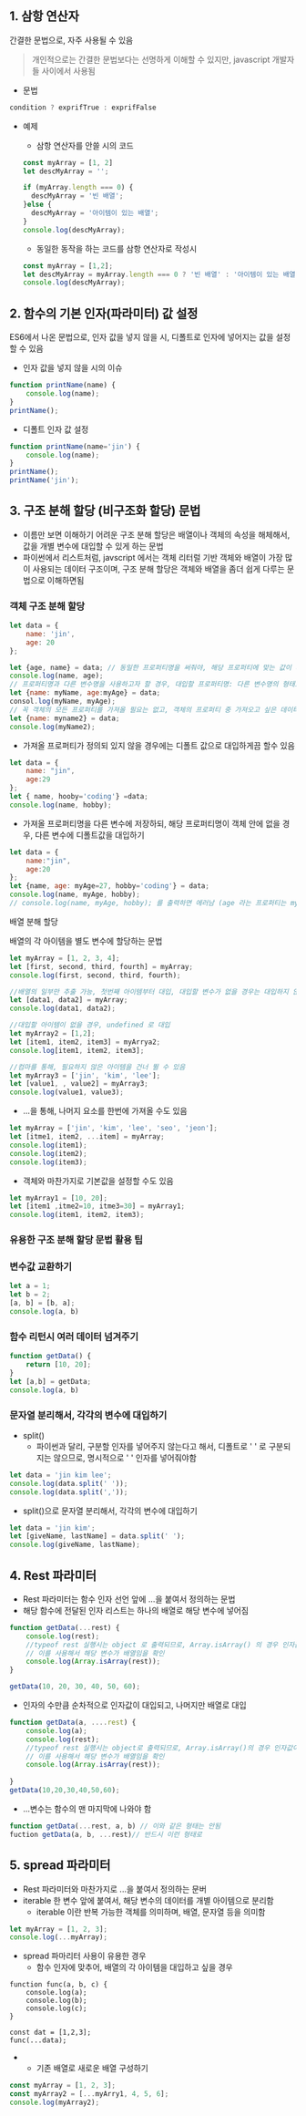 ## 1. 삼항 연산자

간결한 문법으로, 자주 사용될 수 있음

> 개인적으로는 간결한 문법보다는 선명하게 이해할 수 있지만, javascript  개발자들 사이에서 사용됨



- 문법

```javascript
condition ? exprifTrue : exprifFalse
```



- 예제

  - 삼항 연산자를 안쓸 시의 코드

  ```javascript
  const myArray = [1, 2]
  let descMyArray = '';
  
  if (myArray.length === 0) {
  	descMyArray = '빈 배열';
  }else {
  	descMyArray = '아이템이 있는 배열';
  }
  console.log(descMyArray);
  ```

  

  - 동일한 동작을 하는 코드를 삼항 연산자로 작성시

  ```javascript
  const myArray = [1,2];
  let descMyArray = myArray.length === 0 ? '빈 배열' : '아이템이 있는 배열';
  console.log(descMyArray);
  ```

  



## 2. 함수의 기본 인자(파라미터) 값 설정

ES6에서 나온 문법으로, 인자 값을 넣지 않을 시, 디폴트로 인자에 넣어지는 값을 설정할 수 있음

- 인자 값을 넣지 않을 시의 이슈

```javascript
function printName(name) {
	console.log(name);
}
printName();
```



- 디폴트 인자 값 설정

```javascript
function printName(name='jin') {
	console.log(name);
}
printName();
printName('jin');
```





## 3. 구조 분해 할당 (비구조화 할당) 문법

- 이름만 보면 이해하기 어려운 구조 분해 할당은 배열이나 객체의 속성을 해체해서, 값을 개별 변수에 대입할 수 있게 하는 문법
- 파이썬에서 리스트처럼, javscript 에서는 객체 리터럴 기반 객체와 배열이 가장 많이 사용되는 데이터 구조이며, 구조 분해 할당은 객체와 배열을 좀더 쉽게 다루는 문법으로 이해하면됨



### 객체 구조 분해 할당

```javascript
let data = {
	name: 'jin',
	age: 20
};

let {age, name} = data; // 동일한 프로퍼티명을 써줘야, 해당 프로퍼티에 맞는 값이 대입됨
console.log(name, age);
// 프로퍼티명과 다른 변수명을 사용하고자 할 경우, 대입할 프로퍼티명: 다른 변수명의 형태로 써줘야 함
let {name: myName, age:myAge} = data;
consol.log(myName, myAge);
// 꼭 객체의 모든 프로퍼티를 가져올 필요는 없고, 객체의 프로퍼티 중 가져오고 싶은 데이터만 가져올 수있음
let {name: myname2} = data;
console.log(myName2);
```



- 가져올 프로퍼티가 정의되 있지 않을 경우에는 디폴트 값으로 대입하게끔 할수 있음

``` javascript
let data = {
	name: "jin",
	age:29
};
let { name, hooby='coding'} =data;
console.log(name, hobby);
```



- 가져올 프로퍼티명을 다른 변수에 저장하되, 해당 프로퍼티명이 객체 안에 없을 경우, 다른 변수에 디폴트값을 대입하기

```javascript
let data = {
	name:"jin",
	age:20
};
let {name, age: myAge=27, hobby='coding'} = data;
console.log(name, myAge, hobby);
// console.log(name, myAge, hobby); 를 출력하면 에러남 (age 라는 프로퍼티는 myAge로 변수를 선언하기 때문)
```





배열 분해 할당

배열의 각 아이템을 별도 변수에 할당하는 문법

```javascript
let myArray = [1, 2, 3, 4];
let [first, second, third, fourth] = myArray;
console.log(first, second, third, fourth);

//배열의 일부만 추출 가능, 첫번째 아이템부터 대입, 대입할 변수가 없을 경우는 대입하지 않음
let [data1, data2] = myArray;
console.log(data1, data2);

//대입할 아이템이 없을 경우, undefined 로 대입
let myArray2 = [1,2];
let [item1, item2, item3] = myArrya2;
console.log[item1, item2, item3];

//컴마를 통해, 필요하지 않은 아이템을 건너 뛸 수 있음
let myArray3 = ['jin', 'kim', 'lee'];
let [value1, , value2] = myArray3;
console.log(value1, value3);
```



- ...을 통해, 나머지 요소를 한번에 가져올 수도 있음

```javascript
let myArray = ['jin', 'kim', 'lee', 'seo', 'jeon'];
let [itme1, item2, ...item] = myArray;
console.log(item1);
console.log(item2);
console.log(item3);
```

- 객체와 마찬가지로 기본값을 설정할 수도 있음

```javascript
let myArray1 = [10, 20];
let [item1 ,itme2=10, itme3=30] = myArray1;
console.log(item1, item2, item3);
```





### 유용한 구조 분해 할당 문법 활용 팁



### 변수값 교환하기

```javascript
let a = 1;
let b = 2;
[a, b] = [b, a];
console.log(a, b)
```



### 함수 리턴시 여러 데이터 넘겨주기

```javascript
function getData() {
	return [10, 20];
}
let [a,b] = getData;
console.log(a, b)
```





### 문자열 분리해서, 각각의 변수에 대입하기

- split()
  - 파이썬과 달리, 구분할 인자를 넣어주지 않는다고 해서, 디폴트로 ' ' 로 구분되지는 않으므로, 명시적으로 ' ' 인자를 넣어줘야함

```javascript
let data = 'jin kim lee';
console.log(data.split(' '));
console.log(data.split(','));
```



- split()으로 문자열 분리해서, 각각의 변수에 대입하기

```javascript
let data = 'jin kim';
let [giveName, lastName] = data.split(' ');
console.log(giveName, lastName);

```



## 4. Rest 파라미터

- Rest 파라미터는 함수 인자 선언 앞에 ...을 붙여서 정의하는 문법
- 해당 함수에 전달된 인자 리스트는 하나의 배열로 해당 변수에 넣어짐

```javascript
function getData(...rest) {
	console.log(rest);
	//typeof rest 실행시는 object 로 출력되므로, Array.isArray() 의 경우 인자값이 배열이면 true를 리턴하므로,
	// 이를 사용해서 해당 변수가 배열임을 확인
	console.log(Array.isArray(rest));
}

getData(10, 20, 30, 40, 50, 60);
```



- 인자의 수만큼 순차적으로 인자값이 대입되고, 나머지만 배열로 대입

```javascript
function getData(a, ....rest) {
	console.log(a);
	console.log(rest);
	//typeof rest 실행시는 object로 출력되므로, Array.isArray()의 경우 인자값이 배열이면 true를 리턴하므로,
	// 이를 사용해서 해당 변수가 배열임을 확인
	console.log(Array.isArray(rest));
	
}
getData(10,20,30,40,50,60);
```



- ...변수는 함수의 맨 마지막에 나와야 함

```javascript
function getData(...rest, a, b) // 이와 같은 형태는 안됨
fuction getData(a, b, ...rest)// 반드시 이런 형태로
```





## 5. spread 파라미터

- Rest 파라미터와 마찬가지로 ...을 붙여서 정의하는 문버
- iterable 한 변수 앞에 붙여서, 해당 변수의 데이터를 개별 아이템으로 분리함
  - iterable 이란 반복 가능한 객체를 의미하며, 배열, 문자열 등을 의미함

```javascript
let myArray = [1, 2, 3];
console.log(...myArray);
```



- spread 파마리터 사용이 유용한 경우
  - 함수 인자에 맞추어, 배열의 각 아이템을 대입하고 싶을 경우

```
function func(a, b, c) {
	console.log(a);
	console.log(b);
	console.log(c);
}

const dat = [1,2,3];
func(...data);
```

- 
  - 기존 배열로 새로운 배열 구성하기

```javascript
const myArray = [1, 2, 3];
const myArray2 = [...myArry1, 4, 5, 6];
console.log(myArray2);
```









